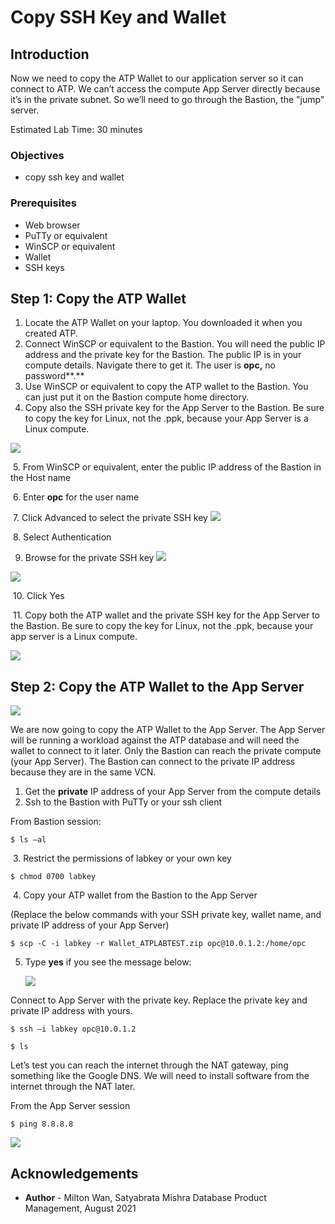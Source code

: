 # Copy SSH Key and Wallet #

## Introduction

Now we need to copy the ATP Wallet to our application server so it can connect to ATP. We can’t access the compute App Server directly because it’s in the private subnet. So we’ll need to go through the Bastion, the "jump" server.

Estimated Lab Time: 30 minutes

### Objectives

* copy ssh key and wallet

### Prerequisites

- Web browser
- PuTTy or equivalent
- WinSCP or equivalent
- Wallet
- SSH keys

## Step 1: Copy the ATP Wallet ##

1. Locate the ATP Wallet on your laptop. You downloaded it when you created ATP.
2. Connect WinSCP or equivalent to the Bastion. You will need the public IP address and the private key for the Bastion. The public IP is in your compute details. Navigate there to get it. The user is **opc,** no password**.**
3. Use WinSCP or equivalent to copy the ATP wallet to the Bastion. You can just put it on the Bastion compute home directory.
4. Copy also the SSH private key for the App Server to the Bastion. Be sure to copy the key for Linux, not the .ppk, because your App Server is a Linux compute.

![](./images/compute-details.png)

​	5. From WinSCP or equivalent, enter the public IP address of the Bastion in the Host name

​	6. Enter **opc** for the user name

​	7. Click Advanced to select the private SSH key
![](./images/winscp.png)



​	8. Select Authentication

 9. Browse for the private SSH key
 ![](./images/winscp-2.png)

 ![](./images/winscp-3.png)

​	10. Click Yes

​	11. Copy both the ATP wallet and the private SSH key for the App Server to the Bastion. Be sure to copy the key for Linux, not the .ppk, because your app server is a Linux compute.

![](./images/winscp-4.PNG)

## Step 2: Copy the ATP Wallet to the App Server ##

![](./images/copy-wallet-diagram.PNG)



We are now going to copy the ATP Wallet to the App Server. The App Server will be running a workload against the ATP database and will need the wallet to connect to it later. Only the Bastion can reach the private compute (your App Server). The Bastion can connect to the private IP address because they are in the same VCN.

1. Get the **private** IP address of your App Server from the compute details
2. Ssh to the Bastion with PuTTy or your ssh client

From Bastion session:

```
$ ls –al
```

​	3. Restrict the permissions of labkey or your own key

```
$ chmod 0700 labkey
```

​	4. Copy your ATP wallet from the Bastion to the App Server

(Replace the below commands with your SSH private key, wallet name, and private IP address of your App Server)

```
$ scp -C -i labkey -r Wallet_ATPLABTEST.zip opc@10.0.1.2:/home/opc
```

 5. Type **yes** if you see the message below:

    ![](./images/ssh-to-app-server.PNG)



Connect to App Server with the private key. Replace the private key and private IP address with yours.

```
$ ssh –i labkey opc@10.0.1.2

$ ls
```

Let’s test you can reach the internet through the NAT gateway, ping something like the Google DNS. We will need to install software from the internet through the NAT later.

From the App Server session

```
$ ping 8.8.8.8
```

![](./images/ping.PNG)

## Acknowledgements ##

- **Author** - Milton Wan, Satyabrata Mishra Database Product Management, August 2021
